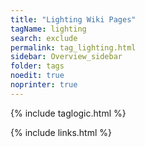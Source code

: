 ```yaml
---
title: "Lighting Wiki Pages"
tagName: lighting
search: exclude
permalink: tag_lighting.html
sidebar: Overview_sidebar
folder: tags
noedit: true
noprinter: true
---
```

{% include taglogic.html %}

{% include links.html %}
